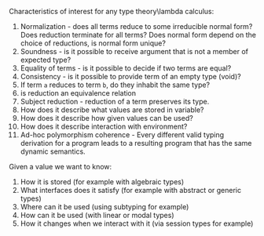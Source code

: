 Characteristics of interest for any type theory\lambda calculus:
1. Normalization - does all terms reduce to some irreducible normal form? Does reduction terminate for all terms? Does normal form depend on the choice of reductions, is normal form unique?
2. Soundness - is it possible to receive argument that is not a member of expected type?
3. Equality of terms - is it possible to decide if two terms are equal?
4. Consistency - is it possible to provide term of an empty type (void)?
5. If term `a` reduces to term `b`, do they inhabit the same type?
6. is reduction an equivalence relation
7. Subject reduction - reduction of a term preserves its type.
8. How does it describe what values are stored in variable?
9. How does it describe how given values can be used?
10. How does it describe interaction with environment?
11. Ad-hoc polymorphism coherence - Every different valid typing derivation for a program leads to a resulting program that has the same dynamic semantics.

Given a value we want to know:
1. How it is stored (for example with algebraic types)
2. What interfaces does it satisfy (for example with abstract or generic types)
3. Where can it be used (using subtyping for example)
4. How can it be used (with linear or modal types)
5. How it changes when we interact with it (via session types for example)